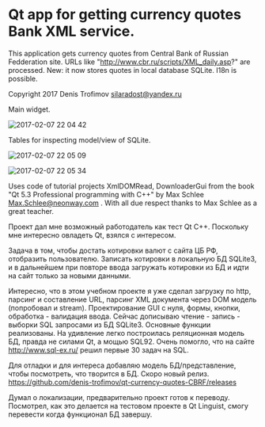 # Qt app for getting currency quotes Bank XML service.

This application gets currency quotes from Central Bank of Russian Fedderation site.
URLs like "http://www.cbr.ru/scripts/XML_daily.asp?" are processed.
New: it now stores quotes in local database SQLite.
I18n is possible.

Copyright 2017 Denis Trofimov <silaradost@yandex.ru>

Main widget.

![2017-02-07 22 04 42](https://cloud.githubusercontent.com/assets/24657082/22707435/36c6ad70-ed8c-11e6-929a-38adca182511.png)

Tables for inspecting model/view of SQLite.

![2017-02-07 22 05 09](https://cloud.githubusercontent.com/assets/24657082/22707436/36c754aa-ed8c-11e6-828d-46c199ed6de7.png)

![2017-02-07 22 05 34](https://cloud.githubusercontent.com/assets/24657082/22707437/36c9dad6-ed8c-11e6-8c5f-feaac7dbcacb.png)

Uses code of tutorial projects XmlDOMRead, DownloaderGui from the
book "Qt 5.3 Professional programming with C++" by Max Schlee <Max.Schlee@neonway.com> .
With all due respect thanks to Max Schlee as a great teacher.

Проект дал мне возможный работодатель как тест Qt C++. Поскольку мне интересно овладеть Qt, взялся с интересом.

Задача в том, чтобы достать котировки валют с сайта ЦБ РФ, отобразить пользователю. Записать котировки в локальную БД SQLite3, и в дальнейшем при повторе ввода загружать котировки из БД и идти на сайт только за новыми данными.

Интересно, что в этом учебном проекте я уже сделал загрузку по http, парсинг и составление URL, парсинг XML документа через DOM модель (попробовал и stream). Проектирование GUI с нуля, формы, кнопки, обработка - валидация ввода.
Сейчас дописываю чтение - запись - выборки SQL запросами из БД SQLite3. Основные функции реализованы. На удивление легко построилась реляционная модель БД, правда не силами Qt, а мощью SQL92. Очень помогло, что на сайте http://www.sql-ex.ru/ решил первые 30 задач на SQL.

Для отладки и для интереса добавляю модель БД/представление, чтобы посмотреть, что творится в БД. Скоро новый релиз. https://github.com/denis-trofimov/qt-currency-quotes-CBRF/releases

Думал о локализации, предварительно проект готов к переводу. Посмотрел, как это делается на тестовом проекте в Qt Linguist, смогу перевести когда функционал БД завершу.
